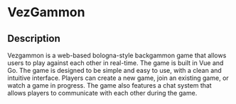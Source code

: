 # VezGammon

## Description

Vezgammon is a web-based bologna-style backgammon game that allows users to play against each other in real-time. The game is built in Vue and Go. The game is designed to be simple and easy to use, with a clean and intuitive interface. Players can create a new game, join an existing game, or watch a game in progress. The game also features a chat system that allows players to communicate with each other during the game.

